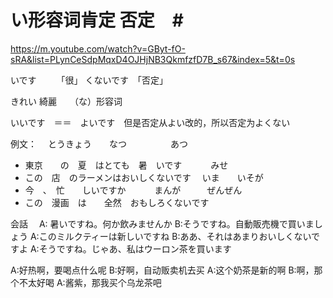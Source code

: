 #  い形容词肯定 否定　#

https://m.youtube.com/watch?v=GByt-fO-sRA&list=PLynCeSdpMqxD4OJHjNB3QkmfzfD7B_s67&index=5&t=0s

いです　　 「很」
くないです　「否定」


きれい
綺麗　　（な）形容词


いいです　＝＝　よいです　但是否定从よい改的，所以否定为よくない

例文：
　とうきょう　　なつ　　　　　あつ
- 東京　　の　夏　はとても　暑　いです
　　　みせ
- この　店　のラーメンはおいしくないです
　いま　　いそが
- 今　、　忙　　しいですか
　　　まんが　　　ぜんぜん
- この　漫画　は　　全然　おもしろくないです


会話
　A: 暑いですね。何か飲みませんか
  B:そうですね。自動販売機で買いましょう
  A:このミルクティーは新しいですね
  B:ああ、それはあまりおいしくないですよ
  A:そうですね。じゃあ、私はウーロン茶を買います

A:好热啊，要喝点什么呢
B:好啊，自动贩卖机去买
A:这个奶茶是新的啊
B:啊，那个不太好喝
A:酱紫，那我买个乌龙茶吧